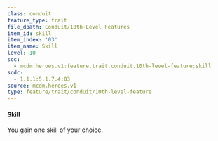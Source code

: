 ```yaml
---
class: conduit
feature_type: trait
file_dpath: Conduit/10th-Level Features
item_id: skill
item_index: '03'
item_name: Skill
level: 10
scc:
  - mcdm.heroes.v1:feature.trait.conduit.10th-level-feature:skill
scdc:
  - 1.1.1:5.1.7.4:03
source: mcdm.heroes.v1
type: feature/trait/conduit/10th-level-feature
---
```


#### Skill

You gain one skill of your choice.
